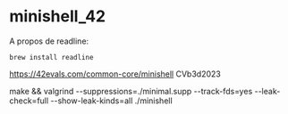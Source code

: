 # minishell_42

A propos de readline:

```
brew install readline
```

https://42evals.com/common-core/minishell
CVb3d2023

make && valgrind --suppressions=./minimal.supp --track-fds=yes --leak-check=full --show-leak-kinds=all ./minishell